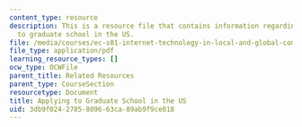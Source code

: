 ```yaml
---
content_type: resource
description: This is a resource file that contains information regarding applying
  to graduate school in the US.
file: /media/courses/ec-s01-internet-technology-in-local-and-global-communities-spring-2005-summer-2005/3db9f0242785809663ca89ab9f9ce018_MITEC_S01S05_grad_school.pdf
file_type: application/pdf
learning_resource_types: []
ocw_type: OCWFile
parent_title: Related Resources
parent_type: CourseSection
resourcetype: Document
title: Applying to Graduate School in the US
uid: 3db9f024-2785-8096-63ca-89ab9f9ce018
---
```

